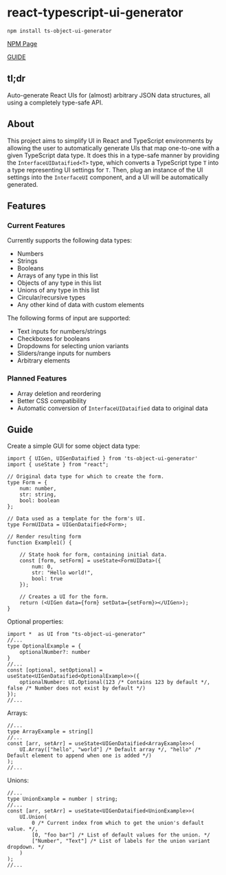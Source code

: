 # react-typescript-ui-generator

`npm install ts-object-ui-generator`

[NPM Page](https://www.npmjs.com/package/ts-object-ui-generator)

[GUIDE](#guide)

## tl;dr
 Auto-generate React UIs for (almost) arbitrary JSON data structures, all using a completely type-safe API.

## About
 This project aims to simplify UI in React and TypeScript environments by allowing the user to automatically generate UIs that map one-to-one with a given TypeScript data type. It does this in a type-safe manner by providing the `InterfaceUIDataified<T>` type, which converts a TypeScript type `T` into a type representing UI settings for `T`. Then, plug an instance of the UI settings into the `InterfaceUI` component, and a UI will be automatically generated.

## Features
### Current Features
Currently supports the following data types:
 - Numbers
 - Strings
 - Booleans
 - Arrays of any type in this list
 - Objects of any type in this list
 - Unions of any type in this list
 - Circular/recursive types
 - Any other kind of data with custom elements

The following forms of input are supported:
 - Text inputs for numbers/strings
 - Checkboxes for booleans
 - Dropdowns for selecting union variants
 - Sliders/range inputs for numbers
 - Arbitrary elements

### Planned Features
 - Array deletion and reordering
 - Better CSS compatibility
 - Automatic conversion of `InterfaceUIDataified` data to original data

## Guide
Create a simple GUI for some object data type:
```tsx
import { UIGen, UIGenDataified } from 'ts-object-ui-generator'
import { useState } from "react";

// Original data type for which to create the form.
type Form = {
    num: number,
    str: string,
    bool: boolean
};

// Data used as a template for the form's UI.
type FormUIData = UIGenDataified<Form>;

// Render resulting form
function Example1() {

    // State hook for form, containing initial data.
    const [form, setForm] = useState<FormUIData>({
        num: 0,
        str: "Hello world!",
        bool: true
    });

    // Creates a UI for the form.
    return (<UIGen data={form} setData={setForm}></UIGen>);
}
```

Optional properties:
```tsx
import *  as UI from "ts-object-ui-generator"
//...
type OptionalExample = {
    optionalNumber?: number
}
//...
const [optional, setOptional] = useState<UIGenDataified<OptionalExample>>({
    optionalNumber: UI.Optional(123 /* Contains 123 by default */, false /* Number does not exist by default */)
});
//...
```


Arrays:
```tsx
//...
type ArrayExample = string[]
//...
const [arr, setArr] = useState<UIGenDataified<ArrayExample>>(
    UI.Array(["hello", "world"] /* Default array */, "hello" /* Default element to append when one is added */)
);
//...
```


Unions:
```tsx
//...
type UnionExample = number | string;
//...
const [arr, setArr] = useState<UIGenDataified<UnionExample>>(
    UI.Union(
        0 /* Current index from which to get the union's default value. */,
        [0, "foo bar"] /* List of default values for the union. */
        ["Number", "Text"] /* List of labels for the union variant dropdown. */
    )
);
//...
```

